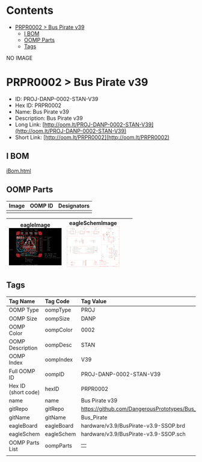 



Contents
========

* [PRPR0002 > Bus Pirate v39](#prpr0002--bus-pirate-v39)
	* [I BOM](#i-bom)
	* [OOMP Parts](#oomp-parts)
	* [Tags](#tags)
  
NO IMAGE  
# PRPR0002 > Bus Pirate v39

- ID: PROJ-DANP-0002-STAN-V39
- Hex ID: PRPR0002
- Name: Bus Pirate v39
- Description: Bus Pirate v39
- Long Link: [http://oom.lt/PROJ-DANP-0002-STAN-V39](http://oom.lt/PROJ-DANP-0002-STAN-V39)
- Short Link: [http://oom.lt/PRPR0002](http://oom.lt/PRPR0002)

## I BOM
  
[iBom.html](https://htmlpreview.github.io/?https://github.com/oomlout/oomlout_OOMP_projects_V2/blob/main/PROJ/DANP/0002/STAN/V39/ibom.html)
## OOMP Parts
  

|Image|OOMP ID|Designators|
| :--- | :--- | :--- |
||||
  

|eagleImage<br>[![](https://raw.githubusercontent.com/oomlout/oomlout_OOMP_projects_V2/main/PROJ/DANP/0002/STAN/V39/eagleImage_140.png)](https://github.com/oomlout/oomlout_OOMP_projects_V2/tree/main/PROJ/DANP/0002/STAN/V39/eagleImage.png)|eagleSchemImage<br>[![](https://raw.githubusercontent.com/oomlout/oomlout_OOMP_projects_V2/main/PROJ/DANP/0002/STAN/V39/eagleSchemImage_140.png)](https://github.com/oomlout/oomlout_OOMP_projects_V2/tree/main/PROJ/DANP/0002/STAN/V39/eagleSchemImage.png)|||
| :---: | :---: | :---: | :---: |

## Tags
  

|Tag Name|Tag Code|Tag Value|
| :--- | :--- | :--- |
|OOMP Type|oompType|PROJ|
|OOMP Size|oompSize|DANP|
|OOMP Color|oompColor|0002|
|OOMP Description|oompDesc|STAN|
|OOMP Index|oompIndex|V39|
|Full OOMP ID|oompID|PROJ-DANP-0002-STAN-V39|
|Hex ID (short code)|hexID|PRPR0002|
|name|name|Bus Pirate v39|
|gitRepo|gitRepo|https://github.com/DangerousPrototypes/Bus_Pirate|
|gitName|gitName|Bus_Pirate|
|eagleBoard|eagleBoard|hardware/v3.9/BusPirate-v3.9-SSOP.brd|
|eagleSchem|eagleSchem|hardware/v3.9/BusPirate-v3.9-SSOP.sch|
|OOMP Parts List|oompParts|<table><tr><td></td></tr></table>|
||||
